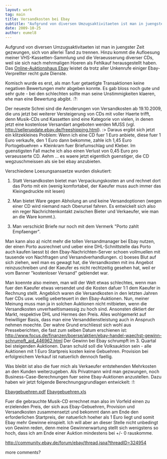 ```yaml
---
layout: work
tag: main
title: Versandkosten bei Ebay
subtitle: "Aufgrund von diversen Umzugsaktivitaeten ist man in juengster Zeit gezwungen, sich von allerlei Tand zu trennen. Hinzu kommt die Aufloesung meiner VHS-Kassetten-Sammlung und die Veraeusserung diverser CDs, weil sie sich nach mehrmaligen Hoeren als&hellip;"
date: 2009-10-25
author: eumel8
---
```


Aufgrund von diversen Umzugsaktivitaeten ist man in juengster Zeit gezwungen, sich von allerlei Tand zu trennen. Hinzu kommt die Aufloesung meiner VHS-Kassetten-Sammlung und die Veraeusserung diverser CDs, weil sie sich nach mehrmaligen Hoeren als Fehlkauf herausgestellt haben. Das <a href="http://www.ebay.de">Online-Auktionshaus Ebay</a> leistet da trotz aller Unkenrufe einiger Ebay-Verprellter recht gute Dienste. 

Komisch wurde es erst, als man fuer getaetigte Transaktionen keine negativen Bewertungen mehr abgeben konnte. Es gab bloss noch gute und sehr gute - bei den schlechten sollte man seine Unstimmigkeiten klaeren, ehe man eine Bewertung abgibt. :?:

Der neueste Schrei sind die Aenderungen von Versandkosten ab 19.10.2009, die uns jetzt bei weiterer Versteigerung von CDs mit voller Haerte trifft, denn Musik-CDs und Kassetten sind eine Kategorie von vielen, in denen jetzt eine kostenlose Versandart angeboten werden MUSS 
(vgl. http://sellerupdate.ebay.de/freeshipping.html). :>
Daraus ergibt sich jetzt ein klitzekleines Problem: Wenn ich eine CD fuer 1 Euro anbiete, diese fuer 1 Euro verkaufe, den 1 Euro dann bekomme, zahle ich 1,45 Euro Portogebuehren + Kleinkram fuer Briefumschlag und Kleber. Im guenstigsten Fall mache ich also einen Verlust von 0,45 Euro pro veraeusserte CD. Aehm ... es waere jetzt eigentlich guenstiger, die CD wegzuschmeissen als sie bei ebay anzubieten.

Verschiedene Loesungsansaetze wurden diskutiert:
1. Statt Versandkosten bietet man Verpackungskosten an und rechnet dort das Porto mit ein (wenig komfortabel, der Kaeufer muss auch immer das Kleingedruckte mit lesen)

2. Man bietet Ware gegen Abholung an und keine Versandoptionen (wegen einer CD wird niemand nach Oberursel fahren. Es entwickelt sich also ein reger Nachrichtenkontakt zwischen Bieter und Verkaeufer, wie man an die Ware kommt.).

3. Man verschickt Briefe nur noch mit dem Vermerk "Porto zahlt Empfaenger".

Man kann also
a) nicht mehr die tollen Versandmanager bei Ebay nutzen, der einen Porto ausrechnet und ueber eine DHL-Schnittstelle das Porto auch kaufen laesst
b) den Ebay-Nachrichten-Server schoen vollmuellen mit tausende von Nachfragen und Versandverhandlungen.
c) boeses Blut auf sich ziehen, weil man es gewagt hat, die Versandkosten mit ins Angebot reinzuschreiben und der Kaeufer es nicht rechtzeitig gesehen hat, weil er vom Banner "kostenloser Versand" geblendet war. 

Man koennte also meinen, man will der Welt etwas schlechtes, wenn man fuer den Kaeufer etwas versendet und die Kosten dafuer 1:1 dem Kaeufer in Rechnung stellt. 
Angeblich waren die Versandkosten in den letzten Jahren fuer CDs usw. voellig ueberteuert in den Ebay-Auktionen. Nun, meiner Meinung muss man ja in solchen Auktionen nicht mitbieten, wenn die Versandkosten unverhaeltismaessig zu hoch sind. Ansonsten diktiert der Markt, respektive DHL und Hermes den Preis. Alles wohlgemerkt auf freiwilliger Basis, dass man eine Versanddienstleistung auch in Anspruch nehmen moechte.
Der wahre Grund erschliesst sich wohl aus Presseberichten, die fast zum selben Datum erschienen ist:
http://www.focus.de/finanzen/boerse/aktien/ebay-handel-waechst-gewinn-schrumpft_aid_446962.html
Der Gewinn bei Ebay schrumpft im 3. Quartal bei steigenden Auktionen.
Daran schuld soll die Volksauktion sein - alle Auktionen mit 1 Euro Startpreis kosten keine Gebuehren. Provision bei erfolgreichem Verkauf ist natuerlich dennoch faellig.

Was bleibt ist also die fuer mich als Verkaeufer entstehenden Mehrkosten an den Kunden weiterzugeben. Als Privatmann wird man gezwungen, noch Business-Case-Berechnungen fuer seine Ebay-Auktionen anzustellen. 
Dazu haben wir jetzt folgende Berechnungsgrundlagen entwickelt: :!:

<a href="http://blog.eumelnet.de/blogs/media/blogs/blog/Ebaygebuehren.pdf" title="">Ebaygebuehren.pdf</a> 
<a href="http://blog.eumelnet.de/blogs/media/blogs/blog/Ebaygebuehren.xls" title="">Ebaygebuehren.xls</a> 

Fuer die gebrauchte Musik-CD errechnet man also im Vorfeld einen zu erzielenden Preis, der sich aus Ebay-Gebuehren, Provision und Versandkosten zusammensetzt und bekommt dann am Ende den erforderlichen Startpreis, der natuerlich hoeher als 1 Euro liegt und somit Ebay mehr Gewinne einspielt. Ich will aber an dieser Stelle nicht unbedingt von Gewinn reden, denn meine Gewinnerwartung stellt sich wenigstens so hoch, dass ich am Ende einer Auktion mindestens bei +/- 0 rauskomme.

http://community.ebay.de/forum/ebay/thread.jspa?threadID=324954

more comments?
